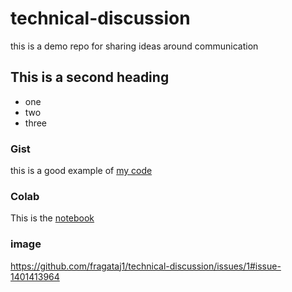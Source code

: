 # technical-discussion
this is a demo repo for sharing ideas around communication

## This is  a second heading

* one
* two
* three

### Gist 

this is a good example of [my code](https://gist.github.com/fragataj1/3e0d5b698d9e840620fb26a520e1475a) 

### Colab

This is the [notebook](https://colab.research.google.com/github/fragataj1/technical-discussion/blob/main/Technical_docs.ipynb)

### image

https://github.com/fragataj1/technical-discussion/issues/1#issue-1401413964
